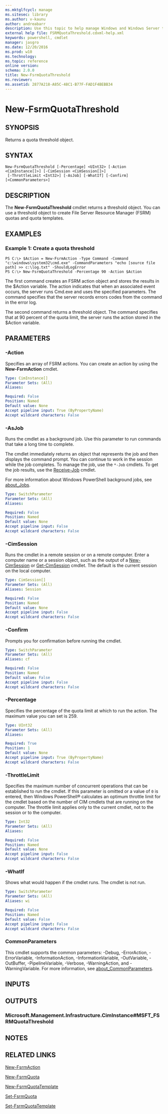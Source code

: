 ```yaml
---
ms.mktglfcycl: manage
ms.sitesec: library
ms.author: v-kaunu
author: andreabarr
description: Use this topic to help manage Windows and Windows Server technologies with Windows PowerShell.
external help file: FSRMQuotaThreshold.cdxml-help.xml
keywords: powershell, cmdlet
manager: jasgro
ms.date: 12/20/2016
ms.prod: w10
ms.technology: 
ms.topic: reference
online version: 
schema: 2.0.0
title: New-FsrmQuotaThreshold
ms.reviewer:
ms.assetid: 2877A218-A85C-48C1-B77F-FAD1F4BEBB34
---
```


# New-FsrmQuotaThreshold

## SYNOPSIS
Returns a quota threshold object.

## SYNTAX

```
New-FsrmQuotaThreshold [-Percentage] <UInt32> [-Action <CimInstance[]>] [-CimSession <CimSession[]>]
 [-ThrottleLimit <Int32>] [-AsJob] [-WhatIf] [-Confirm] [<CommonParameters>]
```

## DESCRIPTION
The **New-FsrmQuotaThreshold** cmdlet returns a threshold object.
You can use a threshold object to create File Server Resource Manager (FSRM) quotas and quota templates.

## EXAMPLES

### Example 1: Create a quota threshold
```
PS C:\> $Action = New-FsrmAction -Type Command -Command "c:\windows\system32\cmd.exe" -CommandParameters "echo [source file path] >> c:\log.txt" -ShouldLogError
PS C:\> New-FsrmQuotaThreshold -Percentage 90 -Action $Action
```

The first command creates an FSRM action object and stores the results in the $Action variable.
The action indicates that when an associated event occurs, the server runs Cmd.exe and uses the specified parameters.
The command specifies that the server records errors codes from the command in the error log.

The second command returns a threshold object.
The command specifies that at 90 percent of the quota limit, the server runs the action stored in the $Action variable.

## PARAMETERS

### -Action
Specifies an array of FSRM actions.
You can create an action by using the **New-FsrmAction** cmdlet.

```yaml
Type: CimInstance[]
Parameter Sets: (All)
Aliases: 

Required: False
Position: Named
Default value: None
Accept pipeline input: True (ByPropertyName)
Accept wildcard characters: False
```

### -AsJob
Runs the cmdlet as a background job. Use this parameter to run commands that take a long time to complete. 

The cmdlet immediately returns an object that represents the job and then displays the command prompt. 
You can continue to work in the session while the job completes. 
To manage the job, use the `*-Job` cmdlets. 
To get the job results, use the [Receive-Job](http://go.microsoft.com/fwlink/?LinkID=113372) cmdlet. 

For more information about Windows PowerShell background jobs, see [about_Jobs](http://go.microsoft.com/fwlink/?LinkID=113251).

```yaml
Type: SwitchParameter
Parameter Sets: (All)
Aliases: 

Required: False
Position: Named
Default value: None
Accept pipeline input: False
Accept wildcard characters: False
```

### -CimSession
Runs the cmdlet in a remote session or on a remote computer.
Enter a computer name or a session object, such as the output of a [New-CimSession](http://go.microsoft.com/fwlink/p/?LinkId=227967) or [Get-CimSession](http://go.microsoft.com/fwlink/p/?LinkId=227966) cmdlet.
The default is the current session on the local computer.

```yaml
Type: CimSession[]
Parameter Sets: (All)
Aliases: Session

Required: False
Position: Named
Default value: None
Accept pipeline input: False
Accept wildcard characters: False
```

### -Confirm
Prompts you for confirmation before running the cmdlet.

```yaml
Type: SwitchParameter
Parameter Sets: (All)
Aliases: cf

Required: False
Position: Named
Default value: False
Accept pipeline input: False
Accept wildcard characters: False
```

### -Percentage
Specifies the percentage of the quota limit at which to run the action.
The maximum value you can set is 259.

```yaml
Type: UInt32
Parameter Sets: (All)
Aliases: 

Required: True
Position: 1
Default value: None
Accept pipeline input: True (ByPropertyName)
Accept wildcard characters: False
```

### -ThrottleLimit
Specifies the maximum number of concurrent operations that can be established to run the cmdlet.
If this parameter is omitted or a value of `0` is entered, then Windows PowerShell® calculates an optimum throttle limit for the cmdlet based on the number of CIM cmdlets that are running on the computer.
The throttle limit applies only to the current cmdlet, not to the session or to the computer.

```yaml
Type: Int32
Parameter Sets: (All)
Aliases: 

Required: False
Position: Named
Default value: None
Accept pipeline input: False
Accept wildcard characters: False
```

### -WhatIf
Shows what would happen if the cmdlet runs.
The cmdlet is not run.

```yaml
Type: SwitchParameter
Parameter Sets: (All)
Aliases: wi

Required: False
Position: Named
Default value: False
Accept pipeline input: False
Accept wildcard characters: False
```

### CommonParameters
This cmdlet supports the common parameters: -Debug, -ErrorAction, -ErrorVariable, -InformationAction, -InformationVariable, -OutVariable, -OutBuffer, -PipelineVariable, -Verbose, -WarningAction, and -WarningVariable. For more information, see [about_CommonParameters](http://go.microsoft.com/fwlink/?LinkID=113216).

## INPUTS

## OUTPUTS

### Microsoft.Management.Infrastructure.CimInstance#MSFT_FSRMQuotaThreshold

## NOTES

## RELATED LINKS

[New-FsrmAction](./New-FsrmAction.md)

[New-FsrmQuota](./New-FsrmQuota.md)

[New-FsrmQuotaTemplate](./New-FsrmQuotaTemplate.md)

[Set-FsrmQuota](./Set-FsrmQuota.md)

[Set-FsrmQuotaTemplate](./Set-FsrmQuotaTemplate.md)

